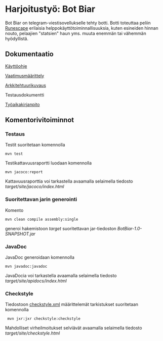 # Harjoitustyö: Bot Biar

Bot Biar on telegram-viestisovellukselle tehty botti. Botti toteuttaa peliin [Runescape](https://oldschool.runescape.com/) erilaisia helppokäyttötoiminnallisuuksia, kuten esineiden hinnan nouto, pelaajien "statsien" haun yms. muuta enemmän tai vähemmän hyödyllistä.

## Dokumentaatio

[Käyttöohje](https://github.com/Pekkuli/otm-harjoitustyo/blob/master/Harjoitusty%C3%B6/Bot%20Biar/Dokumentaatio/K%C3%A4ytt%C3%B6ohje.md)

[Vaatimusmäärittely](https://github.com/Pekkuli/otm-harjoitustyo/blob/master/Harjoitusty%C3%B6/Bot%20Biar/Dokumentaatio/vaatimusmaarittely.md)

[Arkkitehtuurikuvaus](https://github.com/Pekkuli/otm-harjoitustyo/blob/master/Harjoitusty%C3%B6/Bot%20Biar/Dokumentaatio/arkkitehtuuri.md)

Testausdokumentti

[Työaikakirjanpito](https://github.com/Pekkuli/otm-harjoitustyo/blob/master/Harjoitusty%C3%B6/Bot%20Biar/Dokumentaatio/ty%C3%B6aikakirjanpito.md)

## Komentorivitoiminnot

### Testaus

Testit suoritetaan komennolla

```
mvn test
```

Testikattavuusraportti luodaan komennolla

```
mvn jacoco:report
```

Kattavuusraporttia voi tarkastella avaamalla selaimella tiedosto _target/site/jacoco/index.html_

### Suoritettavan jarin generointi

Komento

```
mvn clean compile assembly:single
```
generoi hakemistoon _target_ suoritettavan jar-tiedoston _BotBiar-1.0-SNAPSHOT.jar_

### JavaDoc

JavaDoc generoidaan komennolla

```
mvn javadoc:javadoc
```

JavaDocia voi tarkastella avaamalla selaimella tiedosto _target/site/apidocs/index.html_


### Checkstyle

Tiedostoon [checkstyle.xml](https://github.com/Pekkuli/otm-harjoitustyo/blob/master/Harjoitusty%C3%B6/Bot%20Biar/checkstyle.xml) määrittelemät tarkistukset suoritetaan komennolla

```
 mvn jxr:jxr checkstyle:checkstyle
```

Mahdolliset virheilmoitukset selviävät avaamalla selaimella tiedosto _target/site/checkstyle.html_
